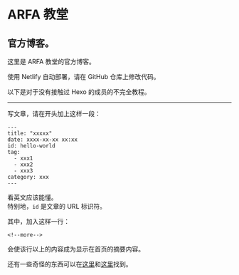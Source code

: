 # ARFA 教堂
## 官方博客。

这里是 ARFA 教堂的官方博客。

使用 Netlify 自动部署，请在 GitHub 仓库上修改代码。

以下是对于没有接触过 Hexo 的成员的不完全教程。

---

写文章，请在开头加上这样一段：

```plain
---
title: "xxxxx"
date: xxxx-xx-xx xx:xx
id: hello-world
tag:
  - xxx1
  - xxx2
  - xxx3
category: xxx
---
```

看英文应该能懂。  
特别地，`id` 是文章的 URL 标识符。

其中，加入这样一行：

```plain
<!--more-->
```

会使该行以上的内容成为显示在首页的摘要内容。

还有一些奇怪的东西可以在[这里](https://hexo.io/docs/tag-plugins.html)和[这里](http://theme-next.iissnan.com/tag-plugins.html)找到。
